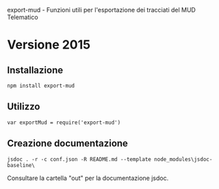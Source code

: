 export-mud - Funzioni utili per l'esportazione dei tracciati del MUD Telematico

# Versione 2015

## Installazione

    npm install export-mud

## Utilizzo

    var exportMud = require('export-mud')

## Creazione documentazione

    jsdoc . -r -c conf.json -R README.md --template node_modules\jsdoc-baseline\

Consultare la cartella "out" per la documentazione jsdoc.


